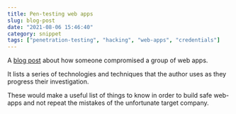 ```yaml
---
title: Pen-testing web apps
slug: blog-post
date: "2021-08-06 15:46:40"
category: snippet
tags: ["penetration-testing", "hacking", "web-apps", "credentials"]
---
```


A [blog
post](https://edbrsk.dev/content/real-cases/how-I-compromised-300-stores-and-a-spanish-consultancy)
about how someone compromised a group of web apps.

It lists a series of technologies and techniques that the author uses as they
progress their investigation.

These would make a useful list of things to know in order to build safe web-apps
and not repeat the mistakes of the unfortunate target company.
